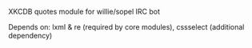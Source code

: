 XKCDB quotes module for willie/sopel IRC bot

Depends on: lxml & re (required by core modules), cssselect (additional dependency)

